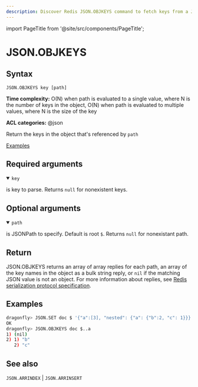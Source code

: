 ```yaml
---
description: Discover Redis JSON.OBJKEYS command to fetch keys from a JSON object.
---
```

import PageTitle from '@site/src/components/PageTitle';

# JSON.OBJKEYS

<PageTitle title="Redis JSON.OBJKEYS Command (Documentation) | Dragonfly" />

## Syntax

    JSON.OBJKEYS key [path]

**Time complexity:** O(N) when path is evaluated to a single value, where N is the number of keys in the object, O(N) when path is evaluated to multiple values, where N is the size of the key

**ACL categories:** @json

Return the keys in the object that's referenced by `path`

[Examples](#examples)

## Required arguments

<details open><summary><code>key</code></summary> 

is key to parse. Returns `null` for nonexistent keys.
</details>

## Optional arguments

<details open><summary><code>path</code></summary> 

is JSONPath to specify. Default is root `$`. Returns `null` for nonexistant path.

</details>

## Return

JSON.OBJKEYS returns an array of array replies for each path, an array of the key names in the object as a bulk string reply, or `nil` if the matching JSON value is not an object. 
For more information about replies, see [Redis serialization protocol specification](https://redis.io/docs/reference/protocol-spec).

## Examples

``` bash
dragonfly> JSON.SET doc $ '{"a":[3], "nested": {"a": {"b":2, "c": 1}}}'
OK
dragonfly> JSON.OBJKEYS doc $..a
1) (nil)
2) 1) "b"
   2) "c"
```

## See also

`JSON.ARRINDEX` | `JSON.ARRINSERT` 
